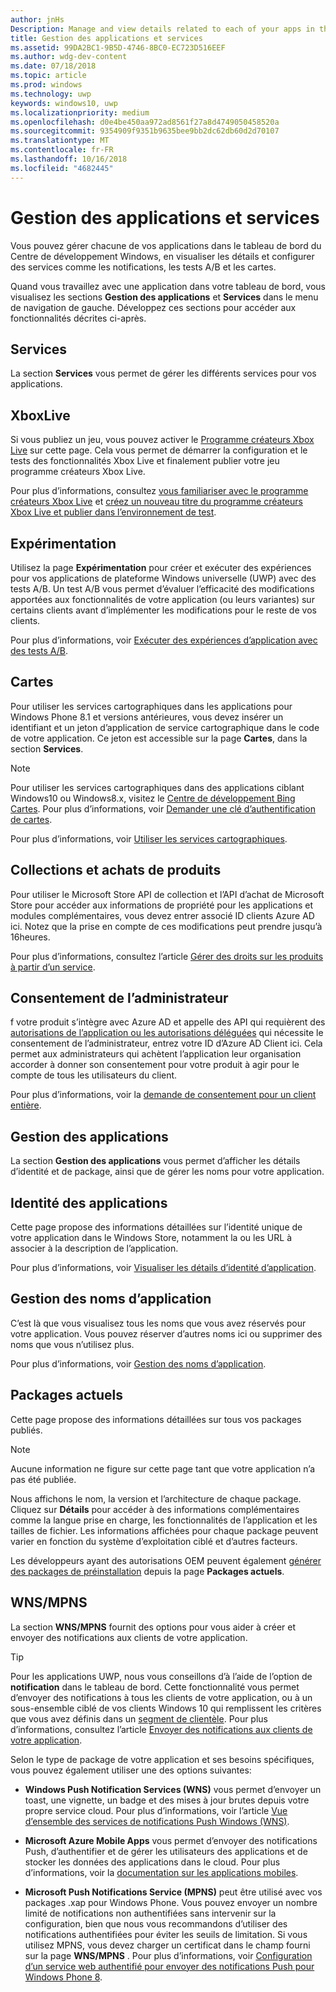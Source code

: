 ```yaml
---
author: jnHs
Description: Manage and view details related to each of your apps in the Windows Dev Center dashboard, and configure services such as A/B testing and maps.
title: Gestion des applications et services
ms.assetid: 99DA2BC1-9B5D-4746-8BC0-EC723D516EEF
ms.author: wdg-dev-content
ms.date: 07/18/2018
ms.topic: article
ms.prod: windows
ms.technology: uwp
keywords: windows10, uwp
ms.localizationpriority: medium
ms.openlocfilehash: d0e4be450aa972ad8561f27a8d4749050458520a
ms.sourcegitcommit: 9354909f9351b9635bee9bb2dc62db60d2d70107
ms.translationtype: MT
ms.contentlocale: fr-FR
ms.lasthandoff: 10/16/2018
ms.locfileid: "4682445"
---
```

# <a name="app-management-and-services"></a>Gestion des applications et services

Vous pouvez gérer chacune de vos applications dans le tableau de bord du Centre de développement Windows, en visualiser les détails et configurer des services comme les notifications, les tests A/B et les cartes.

Quand vous travaillez avec une application dans votre tableau de bord, vous visualisez les sections **Gestion des applications** et **Services** dans le menu de navigation de gauche. Développez ces sections pour accéder aux fonctionnalités décrites ci-après.

## <a name="services"></a>Services

La section **Services** vous permet de gérer les différents services pour vos applications.

## <a name="xbox-live"></a>XboxLive

Si vous publiez un jeu, vous pouvez activer le [Programme créateurs Xbox Live](http://xbox.com/developers/creators-program) sur cette page. Cela vous permet de démarrer la configuration et le tests des fonctionnalités Xbox Live et finalement publier votre jeu programme créateurs Xbox Live.

Pour plus d’informations, consultez [vous familiariser avec le programme créateurs Xbox Live](../xbox-live/get-started-with-creators/get-started-with-xbox-live-creators.md) et [créez un nouveau titre du programme créateurs Xbox Live et publier dans l’environnement de test](../xbox-live/get-started-with-creators/create-and-test-a-new-creators-title.md).

## <a name="experimentation"></a>Expérimentation

Utilisez la page **Expérimentation** pour créer et exécuter des expériences pour vos applications de plateforme Windows universelle (UWP) avec des tests A/B. Un test A/B vous permet d’évaluer l’efficacité des modifications apportées aux fonctionnalités de votre application (ou leurs variantes) sur certains clients avant d’implémenter les modifications pour le reste de vos clients.

Pour plus d’informations, voir [Exécuter des expériences d’application avec des tests A/B](../monetize/run-app-experiments-with-a-b-testing.md).

## <a name="maps"></a>Cartes

Pour utiliser les services cartographiques dans les applications pour Windows Phone 8.1 et versions antérieures, vous devez insérer un identifiant et un jeton d’application de service cartographique dans le code de votre application. Ce jeton est accessible sur la page **Cartes**, dans la section **Services**.

> [!NOTE]
> Pour utiliser les services cartographiques dans des applications ciblant Windows10 ou Windows8.x, visitez le [Centre de développement Bing Cartes](http://go.microsoft.com/fwlink/p/?LinkId=614880). Pour plus d’informations, voir [Demander une clé d’authentification de cartes](https://docs.microsoft.com/windows/uwp/maps-and-location/authentication-key).

Pour plus d’informations, voir [Utiliser les services cartographiques](use-map-services.md).

## <a name="product-collections-and-purchases"></a>Collections et achats de produits

Pour utiliser le Microsoft Store API de collection et l’API d’achat de Microsoft Store pour accéder aux informations de propriété pour les applications et modules complémentaires, vous devez entrer associé ID clients Azure AD ici. Notez que la prise en compte de ces modifications peut prendre jusqu’à 16heures.

Pour plus d’informations, consultez l’article [Gérer des droits sur les produits à partir d’un service](../monetize/view-and-grant-products-from-a-service.md).

## <a name="administrator-consent"></a>Consentement de l’administrateur

f votre produit s’intègre avec Azure AD et appelle des API qui requièrent des [autorisations de l’application ou les autorisations déléguées](https://developer.microsoft.com/graph/docs/concepts/permissions_reference) qui nécessite le consentement de l’administrateur, entrez votre ID d’Azure AD Client ici. Cela permet aux administrateurs qui achètent l’application leur organisation accorder à donner son consentement pour votre produit à agir pour le compte de tous les utilisateurs du client.

Pour plus d’informations, voir la [demande de consentement pour un client entière](https://docs.microsoft.com/en-us/azure/active-directory/develop/active-directory-v2-scopes#requesting-consent-for-an-entire-tenant).

## <a name="app-management"></a>Gestion des applications

La section **Gestion des applications** vous permet d’afficher les détails d’identité et de package, ainsi que de gérer les noms pour votre application.

## <a name="app-identity"></a>Identité des applications

Cette page propose des informations détaillées sur l’identité unique de votre application dans le Windows Store, notamment la ou les URL à associer à la description de l’application.

Pour plus d’informations, voir [Visualiser les détails d’identité d’application](view-app-identity-details.md).

## <a name="manage-app-names"></a>Gestion des noms d’application

C’est là que vous visualisez tous les noms que vous avez réservés pour votre application. Vous pouvez réserver d’autres noms ici ou supprimer des noms que vous n’utilisez plus.

Pour plus d’informations, voir [Gestion des noms d’application](manage-app-names.md).

## <a name="current-packages"></a>Packages actuels

Cette page propose des informations détaillées sur tous vos packages publiés.

> [!NOTE]
> Aucune information ne figure sur cette page tant que votre application n’a pas été publiée.

Nous affichons le nom, la version et l’architecture de chaque package. Cliquez sur **Détails** pour accéder à des informations complémentaires comme la langue prise en charge, les fonctionnalités de l’application et les tailles de fichier. Les informations affichées pour chaque package peuvent varier en fonction du système d’exploitation ciblé et d’autres facteurs. 

Les développeurs ayant des autorisations OEM peuvent également [générer des packages de préinstallation](generate-preinstall-packages-for-oems.md) depuis la page **Packages actuels**.

## <a name="wnsmpns"></a>WNS/MPNS

La section **WNS/MPNS** fournit des options pour vous aider à créer et envoyer des notifications aux clients de votre application. 

> [!TIP]
> Pour les applications UWP, nous vous conseillons d’à l’aide de l’option de **notification** dans le tableau de bord. Cette fonctionnalité vous permet d’envoyer des notifications à tous les clients de votre application, ou à un sous-ensemble ciblé de vos clients Windows 10 qui remplissent les critères que vous avez définis dans un [segment de clientèle](create-customer-segments.md). Pour plus d’informations, consultez l’article [Envoyer des notifications aux clients de votre application](send-push-notifications-to-your-apps-customers.md).

Selon le type de package de votre application et ses besoins spécifiques, vous pouvez également utiliser une des options suivantes: 

-   **Windows Push Notification Services (WNS)** vous permet d’envoyer un toast, une vignette, un badge et des mises à jour brutes depuis votre propre service cloud. Pour plus d’informations, voir l’article [Vue d’ensemble des services de notifications Push Windows (WNS)](../design/shell/tiles-and-notifications/windows-push-notification-services--wns--overview.md).

-   **Microsoft Azure Mobile Apps** vous permet d’envoyer des notifications Push, d’authentifier et de gérer les utilisateurs des applications et de stocker les données des applications dans le cloud. Pour plus d’informations, voir la [documentation sur les applications mobiles](http://go.microsoft.com/fwlink/p/?LinkId=221116).

-   **Microsoft Push Notifications Service (MPNS)** peut être utilisé avec vos packages .xap pour Windows Phone. Vous pouvez envoyer un nombre limité de notifications non authentifiées sans intervenir sur la configuration, bien que nous vous recommandons d’utiliser des notifications authentifiées pour éviter les seuils de limitation. Si vous utilisez MPNS, vous devez charger un certificat dans le champ fourni sur la page **WNS/MPNS** . Pour plus d’informations, voir [Configuration d’un service web authentifié pour envoyer des notifications Push pour Windows Phone 8](http://go.microsoft.com/fwlink/p/?LinkId=528736).
 

 
